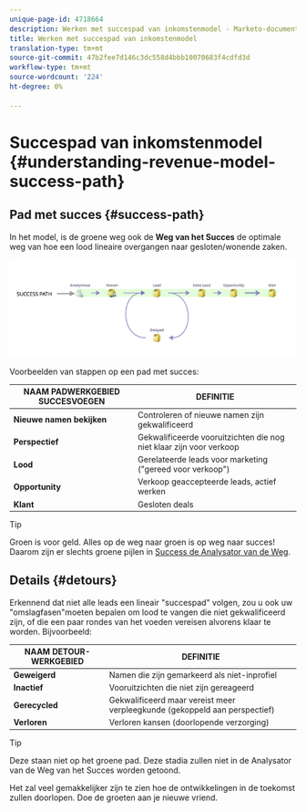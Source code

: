 ```yaml
---
unique-page-id: 4718664
description: Werken met succespad van inkomstenmodel - Marketo-documenten - productdocumentatie
title: Werken met succespad van inkomstenmodel
translation-type: tm+mt
source-git-commit: 47b2fee7d146c3dc558d4bbb10070683f4cdfd3d
workflow-type: tm+mt
source-wordcount: '224'
ht-degree: 0%

---
```



# Succespad van inkomstenmodel {#understanding-revenue-model-success-path}

## Pad met succes {#success-path}

In het model, is de groene weg ook de **Weg van het Succes** de optimale weg van hoe een lood lineaire overgangen naar gesloten/wonende zaken.

![—](assets/image2015-6-12-17-3a12-3a18.png)

Voorbeelden van stappen op een pad met succes:

| **NAAM PADWERKGEBIED SUCCESVOEGEN** | **DEFINITIE** |
|---|---|
| **Nieuwe namen bekijken** | Controleren of nieuwe namen zijn gekwalificeerd |
| **Perspectief** | Gekwalificeerde vooruitzichten die nog niet klaar zijn voor verkoop |
| **Lood** | Gerelateerde leads voor marketing (&quot;gereed voor verkoop&quot;) |
| **Opportunity** | Verkoop geaccepteerde leads, actief werken |
| **Klant** | Gesloten deals |

>[!TIP]
>
>Groen is voor geld. Alles op de weg naar groen is op weg naar succes! Daarom zijn er slechts groene pijlen in [Success de Analysator van de Weg](using-the-success-path-analyzer.md).

## Details {#detours}

Erkennend dat niet alle leads een lineair &quot;succespad&quot; volgen, zou u ook uw &quot;omslagfasen&quot;moeten bepalen om lood te vangen die niet gekwalificeerd zijn, of die een paar rondes van het voeden vereisen alvorens klaar te worden. Bijvoorbeeld:

| **NAAM DETOUR-WERKGEBIED** | **DEFINITIE** |
|---|---|
| **Geweigerd** | Namen die zijn gemarkeerd als niet-inprofiel |
| **Inactief** | Vooruitzichten die niet zijn gereageerd |
| **Gerecycled** | Gekwalificeerd maar vereist meer verpleegkunde (gekoppeld aan perspectief) |
| **Verloren** | Verloren kansen (doorlopende verzorging) |

>[!TIP]
>
>Deze staan niet op het groene pad. Deze stadia zullen niet in de Analysator van de Weg van het Succes worden getoond.

Het zal veel gemakkelijker zijn te zien hoe de ontwikkelingen in de toekomst zullen doorlopen. Doe de groeten aan je nieuwe vriend.